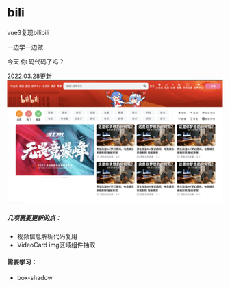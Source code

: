 # bili

vue3复现bilibili

一边学一边做

今天 你 码代码了吗？

2022.03.28更新
![](./2022-03-28.png)

##### 几项需要更新的点：
- 视频信息解析代码复用
- VideoCard img区域组件抽取

#### 需要学习：
- box-shadow